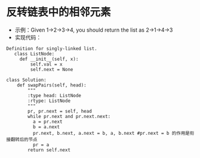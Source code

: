 # 反转链表中的相邻元素
- 示例：Given 1->2->3->4, you should return the list as 2->1->4->3
- 实现代码：  
```
Definition for singly-linked list.
   class ListNode:
     def __init__(self, x):
         self.val = x
         self.next = None 

class Solution:
    def swapPairs(self, head):
        """
        :type head: ListNode
        :rtype: ListNode
        """
        pr, pr.next = self, head
        while pr.next and pr.next.next:
          a = pr.next
          b = a.next
          pr.next, b.next, a.next = b, a, b.next #pr.next = b 的作用是衔接翻转后的节点
          pr = a
        return self.next 
```
